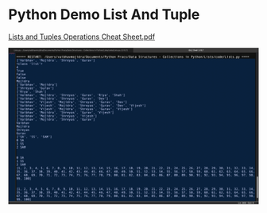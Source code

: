 # Python Demo List And Tuple


[Lists and Tuples Operations Cheat Sheet.pdf](https://github.com/VaibhavMojidra/Python---Demo-List-And-Tuple/blob/master/cheat%20sheet/Lists%20and%20Tuples%20Operations%20Cheat%20Sheet.pdf)

![Output](https://github.com/VaibhavMojidra/Python---Demo-List-And-Tuple/blob/master/output/output.png)
